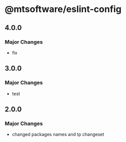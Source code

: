 # @mtsoftware/eslint-config

## 4.0.0

### Major Changes

- fix

## 3.0.0

### Major Changes

- test

## 2.0.0

### Major Changes

- changed packages names and tp changeset
